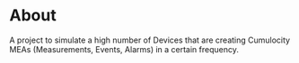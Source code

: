 # About

A project to simulate a high number of Devices that are creating Cumulocity MEAs (Measurements, Events, Alarms) in a certain frequency. 

